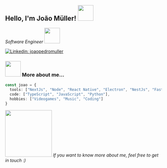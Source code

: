 <h2> Hello, I'm João Müller! <img src="https://media0.giphy.com/media/42tS2cfBtj8Y/giphy.gif?cid=ecf05e47x2mpmp81tj6hyh6f4efy8nr9fofgm97u4h95kmev&rid=giphy.gif&ct=s" width="50"></h2>
<p><em>Software Engineer <img src="https://media3.giphy.com/media/jRBJ69eKkuotpBkz5T/giphy.gif?cid=ecf05e47yzjj94qkg5afew4j006pow8wybx4arzd4aeiynlq&rid=giphy.gif&ct=s" width="50"></em></p>

[![Linkedin: joaopedromuller](https://img.shields.io/badge/LinkedIn-0077B5?style=for-the-badge&logo=linkedin&logoColor=white)](https://www.linkedin.com/in/JoaoMuller99/)


### <img src="https://media1.giphy.com/media/mtAU9hD8qdrBC/giphy.gif?cid=ecf05e47g43dzrjuqw99i28ildpo47x9oh82r7me7jpfsgu7&rid=giphy.gif&ct=s" width="50"> More about me...  

```typescript
const joao = {
  tools: ["NextJs", "Node", "React Native", "Electron", "NestJs", "Fastify", "React", "jQuery"],
  code: ["TypeScript", "JavaScript", "Python"],
  hobbies: ["Videogames", "Music", "Coding"]
}
```

<img src="https://media0.giphy.com/media/7SoWqb9jI3rfrklEA9/giphy.gif?cid=ecf05e47rjfisw3ivw4g9naigeb71isvo7h0yqpc4c3i6k28&rid=giphy.gif&ct=ts" width="150">
<em>If you want to know more about me, feel free to get in touch :)</em>
